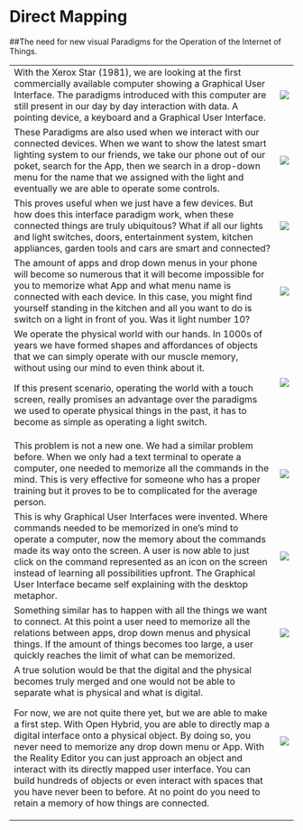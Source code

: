 # Direct Mapping
##The need for new visual Paradigms for the Operation of the Internet of Things.     

    
<table border="0">
<tr>
<td>
With the Xerox Star (1981), we are looking at the first commercially available computer showing a Graphical User Interface. The paradigms introduced with this computer are still present in our day by day interaction with data.  A pointing device, a keyboard and a Graphical User Interface.
</td>
<td>
<img src="http://openhybrid.org/images/pasted%20image%20661x647.png">
</td>
</tr>

<tr>
<td>
These Paradigms are also used when we interact with our connected devices. When we want to show the latest smart lighting system to our friends, we take our phone out of our poket, search for the App, then we search in a drop-down menu for the name that we assigned with the light and eventually we are able to operate some controls.
</td>
<td>
<img src="http://openhybrid.org/images/pasted%20image%20969x543.jpg">
</td>
</tr>

<tr>
<td>
This proves useful when we just have a few devices.
But how does this interface paradigm work, when these connected things are truly ubiquitous? What if all our lights and light switches, doors, entertainment system, kitchen appliances, garden tools and cars are smart and connected?
</td>
<td>
<img src="http://openhybrid.org/images/pasted%20image%20966x542.jpg">
</td>
</tr>

<tr>
<td>
The amount of apps and drop down menus in your phone will become so numerous that it will become impossible for you to memorize what App and what menu name is connected with each device. In this case, you might find yourself standing in the kitchen and all you want to do is switch on a light in front of you. Was it light number 10?
</td>
<td>
<img src="http://openhybrid.org/images/pasted%20image%201000x541.png">
</td>
</tr>

<tr>
<td>
We operate the physical world with our hands. In 1000s of years we have formed shapes and affordances of objects that we can simply operate with our muscle memory, without using our mind to even think about it.
 
If this present scenario, operating the world with a touch screen, really promises an advantage over the paradigms we used to operate physical things in the past, it has to become as simple as operating a light switch.
</td>
<td>
<img src="http://openhybrid.org/images/pasted%20image%20967x543.jpg">
</td>
</tr>

<tr>
<td>
This problem is not a new one. We had a similar problem before. When we only had a text terminal to operate a computer, one needed to memorize all the commands in the mind. This is very effective for someone who has a proper training but it proves to be to complicated for the average person.
</td>
<td>
<img src="http://openhybrid.org/images/pasted%20image%20929x525.jpg">
</td>
</tr>

<tr>
<td>
This is why Graphical User Interfaces were invented. Where commands needed to be memorized in one’s mind to operate a computer, now the memory about the commands made its way onto the screen. A user is now able to just click on the command represented as an icon on the screen instead of learning all possibilities upfront. The Graphical User Interface became self explaining with the desktop metaphor.
</td>
<td>
<img src="http://openhybrid.org/images/pasted%20image%20961x539.jpg">
</td>
</tr>

<tr>
<td>
Something similar has to happen with all the things we want to connect. At this point a user need to memorize all the relations between apps, drop down menus and physical things. If the amount of things becomes too large, a user quickly reaches the limit of what can be memorized.
</td>
<td>
<img src="http://openhybrid.org/images/pasted%20image%201584x907.png">
</td>
</tr>

<tr>
<td>
A true solution would be that the digital and the physical becomes truly merged and one would not be able to separate what is physical and what is digital.
 
For now, we are not quite there yet, but we are able to make a first step. With Open Hybrid, you are able to directly map a digital interface onto a physical object. By doing so, you never need to memorize any drop down menu or App. With the Reality Editor you can just approach an object and interact with its directly mapped user interface. You can build hundreds of objects or even interact with spaces that you have never been to before. At no point do you need to retain a memory of how things are connected.
</td>
<td>
<img src="http://openhybrid.org/images/pasted%20image%20876x509.png">
</td>
</tr>
</table>